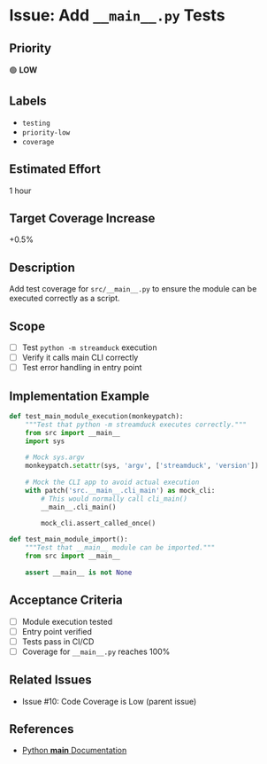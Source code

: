 # Issue: Add `__main__.py` Tests

## Priority
🟢 **LOW**

## Labels
- `testing`
- `priority-low`
- `coverage`

## Estimated Effort
1 hour

## Target Coverage Increase
+0.5%

## Description

Add test coverage for `src/__main__.py` to ensure the module can be executed correctly as a script.

## Scope

- [ ] Test `python -m streamduck` execution
- [ ] Verify it calls main CLI correctly
- [ ] Test error handling in entry point

## Implementation Example

```python
def test_main_module_execution(monkeypatch):
    """Test that python -m streamduck executes correctly."""
    from src import __main__
    import sys
    
    # Mock sys.argv
    monkeypatch.setattr(sys, 'argv', ['streamduck', 'version'])
    
    # Mock the CLI app to avoid actual execution
    with patch('src.__main__.cli_main') as mock_cli:
        # This would normally call cli_main()
        __main__.cli_main()
        
        mock_cli.assert_called_once()

def test_main_module_import():
    """Test that __main__ module can be imported."""
    from src import __main__
    
    assert __main__ is not None
```

## Acceptance Criteria

- [ ] Module execution tested
- [ ] Entry point verified
- [ ] Tests pass in CI/CD
- [ ] Coverage for `__main__.py` reaches 100%

## Related Issues

- Issue #10: Code Coverage is Low (parent issue)

## References

- [Python __main__ Documentation](https://docs.python.org/3/library/__main__.html)
